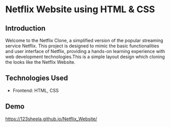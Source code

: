 # Netflix Website using HTML & CSS

## Introduction
Welcome to the Netflix Clone, a simplified version of the popular streaming service Netflix. This project is designed to mimic the basic functionalities and user interface of Netflix, providing a hands-on learning experience with web development technologies.This is a simple layout design which cloning the looks like the Netflix Website.

## Technologies Used
- Frontend: HTML, CSS

## Demo
 https://123sheela.github.io/Netflix_Website/
